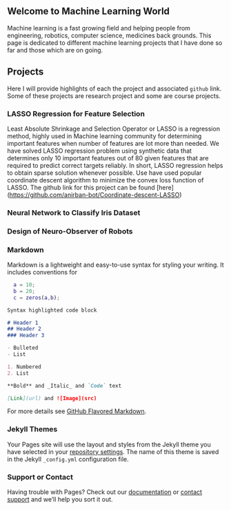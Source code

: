 ## Welcome to Machine Learning World
Machine learning is a fast growing field and helping people from engineering, robotics, computer science, medicines back grounds. This page is dedicated to different machine learning projects that I have done so far and those which are on going.

## Projects
Here I will provide highlights of each the project and associated `github` link. Some of these projects are research project and some are course projects.

### LASSO Regression for Feature Selection
Least Absolute Shrinkage and Selection Operator or LASSO is a regression method, highly used in Machine learning community for determining important features when number of features are lot more than needed. We have solved LASSO regression problem using synthetic data that determines only 10 important features out of 80 given features that are required to predict correct targets reliably. In short, LASSO regression helps to obtain sparse solution whenever possible. Use have used popular coordinate descent algorithm to minimize the convex loss function of LASSO. The github link for this project can be found [here] (https://github.com/anirban-bot/Coordinate-descent-LASSO)

### Neural Network to Classify Iris Dataset
### Design of Neuro-Observer of Robots
### Markdown

Markdown is a lightweight and easy-to-use syntax for styling your writing. It includes conventions for

```matlab
  a = 10;
  b = 20;
  c = zeros(a,b);
```

```markdown
Syntax highlighted code block

# Header 1
## Header 2
### Header 3

- Bulleted
- List

1. Numbered
2. List

**Bold** and _Italic_ and `Code` text

[Link](url) and ![Image](src)
```

For more details see [GitHub Flavored Markdown](https://guides.github.com/features/mastering-markdown/).

### Jekyll Themes

Your Pages site will use the layout and styles from the Jekyll theme you have selected in your [repository settings](https://github.com/anirban-bot/anirban-bot.github.io/settings). The name of this theme is saved in the Jekyll `_config.yml` configuration file.

### Support or Contact

Having trouble with Pages? Check out our [documentation](https://help.github.com/categories/github-pages-basics/) or [contact support](https://github.com/contact) and we’ll help you sort it out.
